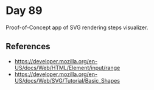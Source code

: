 # Day 89

Proof-of-Concept app of SVG rendering steps visualizer.

## References

* https://developer.mozilla.org/en-US/docs/Web/HTML/Element/input/range
* https://developer.mozilla.org/en-US/docs/Web/SVG/Tutorial/Basic_Shapes

